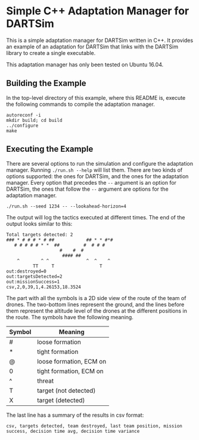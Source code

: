 # Simple C++ Adaptation Manager for DARTSim
This is a simple adaptation manager for DARTSim written in C++. It provides an example of an adaptation for DARTSim that links with the DARTSim library to create a single executable.

This adaptation manager has only been tested on Ubuntu 16.04.

## Building the Example
In the top-level directory of this example, where this README is, execute the following commands to compile the adaptation manager.

```
autoreconf -i
mkdir build; cd build
../configure
make
```

## Executing the Example
There are several options to run the simulation and configure the adaptation manager.
Running `./run.sh --help` will list them. There are two kinds of options supported:
the ones for DARTSim, and the ones for the adaptation manager. Every option that precedes the `--` argument is an option for DARTSim, the ones that follow the `--` argument are options for the adaptation manager.

```
./run.sh --seed 1234 -- --lookahead-horizon=4 
```

The output will log the tactics executed at different times.
The end of the output looks similar to this:

```
Total targets detected: 2
### * # # # * # ##            ## * * #*#
   # # # # # * *  ##         #  # # #   
                    #    #  #           
                     #### ##            
    ^        ^ ^              ^  ^    ^ 
          TT     T                 T    
out:destroyed=0
out:targetsDetected=2
out:missionSuccess=1
csv,2,0,39,1,4.26153,18.3524
```
The part with all the symbols is a 2D side view of the route of the team of drones.
The two-bottom lines represent the ground, and the lines before them represent the altitude level of the drones at the different positions in the route. The symbols have the following meaning.

Symbol | Meaning
-------|-------------------------
\#      | loose formation
\*      | tight formation
@      | loose formation, ECM on
0      | tight formation, ECM on
^      | threat
T      | target (not detected)
X      | target (detected)

The last line has a summary of the results in csv format:
```
csv, targets detected, team destroyed, last team position, mission success, decision time avg, decision time variance
```

